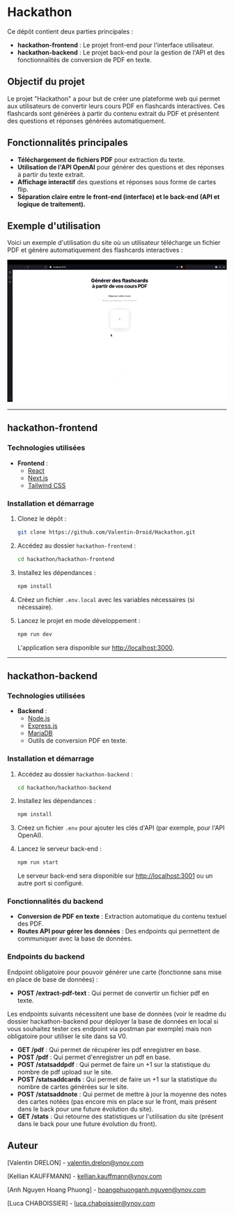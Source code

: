 # Hackathon

Ce dépôt contient deux parties principales :

- **hackathon-frontend** : Le projet front-end pour l'interface utilisateur.
- **hackathon-backend** : Le projet back-end pour la gestion de l'API et des fonctionnalités de conversion de PDF en texte.

## Objectif du projet

Le projet "Hackathon" a pour but de créer une plateforme web qui permet aux utilisateurs de convertir leurs cours PDF en flashcards interactives. Ces flashcards sont générées à partir du contenu extrait du PDF et présentent des questions et réponses générées automatiquement.

## Fonctionnalités principales

- **Téléchargement de fichiers PDF** pour extraction du texte.
- **Utilisation de l'API OpenAI** pour générer des questions et des réponses à partir du texte extrait.
- **Affichage interactif** des questions et réponses sous forme de cartes flip.
- **Séparation claire entre le front-end (interface) et le back-end (API et logique de traitement).**

## Exemple d'utilisation

Voici un exemple d'utilisation du site où un utilisateur télécharge un fichier PDF et génère automatiquement des flashcards interactives :

![Exemple d'utilisation](./pdfToFlashCard.gif)

---

## hackathon-frontend

### Technologies utilisées

- **Frontend** :
  - [React](https://reactjs.org/)
  - [Next.js](https://nextjs.org/)
  - [Tailwind CSS](https://tailwindcss.com/)

### Installation et démarrage

1. Clonez le dépôt :

   ```bash
   git clone https://github.com/Valentin-Droid/Hackathon.git
   ```

2. Accédez au dossier `hackathon-frontend` :

   ```bash
   cd hackathon/hackathon-frontend
   ```

3. Installez les dépendances :

   ```bash
   npm install
   ```

4. Créez un fichier `.env.local` avec les variables nécessaires (si nécessaire).

5. Lancez le projet en mode développement :

   ```bash
   npm run dev
   ```

   L'application sera disponible sur [http://localhost:3000](http://localhost:3000).

---

## hackathon-backend

### Technologies utilisées

- **Backend** :
  - [Node.js](https://nodejs.org/)
  - [Express.js](https://expressjs.com/)
  - [MariaDB](https://mariadb.org/)
  - Outils de conversion PDF en texte.

### Installation et démarrage

1. Accédez au dossier `hackathon-backend` :

   ```bash
   cd hackathon/hackathon-backend
   ```

2. Installez les dépendances :

   ```bash
   npm install
   ```

3. Créez un fichier `.env` pour ajouter les clés d'API (par exemple, pour l'API OpenAI).

4. Lancez le serveur back-end :

   ```bash
   npm run start
   ```

   Le serveur back-end sera disponible sur [http://localhost:3001](http://localhost:3001) ou un autre port si configuré.

### Fonctionnalités du backend

- **Conversion de PDF en texte** : Extraction automatique du contenu textuel des PDF.
- **Routes API pour gérer les données** : Des endpoints qui permettent de communiquer avec la base de données.

### Endpoints du backend

Endpoint obligatoire pour pouvoir générer une carte (fonctionne sans mise en place de base de données) :

- **POST /extract-pdf-text** : Qui permet de convertir un fichier pdf en texte.

Les endpoints suivants nécessitent une base de données (voir le readme du dossier hackathon-backend pour déployer la base de données en local si vous souhaitez tester ces endpoint via postman par exemple) mais non obligatoire pour utiliser le site dans sa V0.

- **GET /pdf** : Qui permet de récupérer les pdf enregistrer en base.
- **POST /pdf** : Qui permet d'enregistrer un pdf en base.
- **POST /statsaddpdf** : Qui permet de faire un +1 sur la statistique du nombre de pdf upload sur le site.
- **POST /statsaddcards** : Qui permet de faire un +1 sur la statistique du nombre de cartes générées sur le site.
- **POST /statsaddnote** : Qui permet de mettre à jour la moyenne des notes des cartes notées (pas encore mis en place sur le front, mais présent dans le back pour une future évolution du site).
- **GET /stats** : Qui retourne des statistiques ur l'utilisation du site (présent dans le back pour une future évolution du front).

## Auteur

[Valentin DRELON] - [valentin.drelon@ynov.com](mailto:valentin.drelon@ynov.com)

[Kellian KAUFFMANN] - [kellian.kauffmann@ynov.com](mailto:kellian.kauffmann@ynov.com)

[Anh Nguyen Hoang Phuong] - [hoangphuonganh.nguyen@ynov.com](mailto:hoangphuonganh.nguyen@ynov.com)

[Luca CHABOISSIER] - [luca.chaboissier@ynov.com](mailto:luca.chaboissier@ynov.com)
